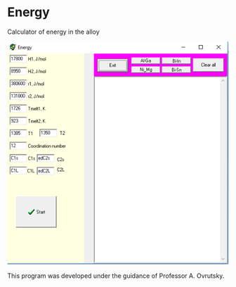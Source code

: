 # Energy
Calculator of energy in the alloy

![alt text](https://github.com/UkrRobot/Energy/blob/master/energy_scrn.png)


This program was developed under the guidance of Professor A. Ovrutsky.
